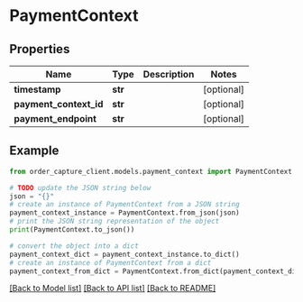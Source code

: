 # PaymentContext


## Properties

Name | Type | Description | Notes
------------ | ------------- | ------------- | -------------
**timestamp** | **str** |  | [optional] 
**payment_context_id** | **str** |  | [optional] 
**payment_endpoint** | **str** |  | [optional] 

## Example

```python
from order_capture_client.models.payment_context import PaymentContext

# TODO update the JSON string below
json = "{}"
# create an instance of PaymentContext from a JSON string
payment_context_instance = PaymentContext.from_json(json)
# print the JSON string representation of the object
print(PaymentContext.to_json())

# convert the object into a dict
payment_context_dict = payment_context_instance.to_dict()
# create an instance of PaymentContext from a dict
payment_context_from_dict = PaymentContext.from_dict(payment_context_dict)
```
[[Back to Model list]](../README.md#documentation-for-models) [[Back to API list]](../README.md#documentation-for-api-endpoints) [[Back to README]](../README.md)


